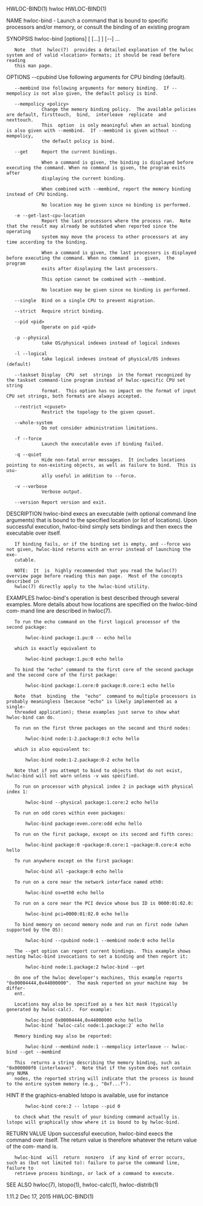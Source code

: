 HWLOC-BIND(1)                                                          hwloc                                                         HWLOC-BIND(1)

NAME
       hwloc-bind - Launch a command that is bound to specific processors and/or memory, or consult the binding of an existing program

SYNOPSIS
       hwloc-bind [options] <location1> [<location2> [...] ] [--] <command> ...

       Note  that  hwloc(7)  provides a detailed explanation of the hwloc system and of valid <location> formats; it should be read before reading
       this man page.

OPTIONS
       --cpubind Use following arguments for CPU binding (default).

       --membind Use following arguments for memory binding.  If --mempolicy is not also given, the default policy is bind.

       --mempolicy <policy>
                 Change the memory binding policy.  The available policies are default, firsttouch,  bind,  interleave  replicate  and  nexttouch.
                 This  option  is only meaningful when an actual binding is also given with --membind.  If --membind is given without --mempolicy,
                 the default policy is bind.

       --get     Report the current bindings.

                 When a command is given, the binding is displayed before executing the command. When no command is given, the program exits after
                 displaying the current binding.

                 When combined with --membind, report the memory binding instead of CPU binding.

                 No location may be given since no binding is performed.

       -e --get-last-cpu-location
                 Report the last processors where the process ran.  Note that the result may already be outdated when reported since the operating
                 system may move the process to other processors at any time according to the binding.

                 When a command is given, the last processors is displayed before executing the command. When no command  is  given,  the  program
                 exits after displaying the last processors.

                 This option cannot be combined with --membind.

                 No location may be given since no binding is performed.

       --single  Bind on a single CPU to prevent migration.

       --strict  Require strict binding.

       --pid <pid>
                 Operate on pid <pid>

       -p --physical
                 take OS/physical indexes instead of logical indexes

       -l --logical
                 take logical indexes instead of physical/OS indexes (default)

       --taskset Display  CPU  set  strings  in the format recognized by the taskset command-line program instead of hwloc-specific CPU set string
                 format.  This option has no impact on the format of input CPU set strings, both formats are always accepted.

       --restrict <cpuset>
                 Restrict the topology to the given cpuset.

       --whole-system
                 Do not consider administration limitations.

       -f --force
                 Launch the executable even if binding failed.

       -q --quiet
                 Hide non-fatal error messages.  It includes locations pointing to non-existing objects, as well as failure to bind.  This is usu‐
                 ally useful in addition to --force.

       -v --verbose
                 Verbose output.

       --version Report version and exit.

DESCRIPTION
       hwloc-bind execs an executable (with optional command line arguments) that is bound to the specified location (or list of locations).  Upon
       successful execution, hwloc-bind simply sets bindings and then execs the executable over itself.

       If binding fails, or if the binding set is empty, and --force was not given, hwloc-bind returns with an error instead of launching the exe‐
       cutable.

       NOTE:  It  is  highly recommended that you read the hwloc(7) overview page before reading this man page.  Most of the concepts described in
       hwloc(7) directly apply to the hwloc-bind utility.

EXAMPLES
       hwloc-bind's operation is best described through several examples.  More details about how locations are specified on the  hwloc-bind  com‐
       mand line are described in hwloc(7).

       To run the echo command on the first logical processor of the second package:

           hwloc-bind package:1.pu:0 -- echo hello

       which is exactly equivalent to

           hwloc-bind package:1.pu:0 echo hello

       To bind the "echo" command to the first core of the second package and the second core of the first package:

           hwloc-bind package:1.core:0 package:0.core:1 echo hello

       Note  that  binding  the  "echo"  command to multiple processors is probably meaningless (because "echo" is likely implemented as a single-
       threaded application); these examples just serve to show what hwloc-bind can do.

       To run on the first three packages on the second and third nodes:

           hwloc-bind node:1-2.package:0:3 echo hello

       which is also equivalent to:

           hwloc-bind node:1-2.package:0-2 echo hello

       Note that if you attempt to bind to objects that do not exist, hwloc-bind will not warn unless -v was specified.

       To run on processor with physical index 2 in package with physical index 1:

           hwloc-bind --physical package:1.core:2 echo hello

       To run on odd cores within even packages:

           hwloc-bind package:even.core:odd echo hello

       To run on the first package, except on its second and fifth cores:

           hwloc-bind package:0 ~package:0.core:1 ~package:0.core:4 echo hello

       To run anywhere except on the first package:

           hwloc-bind all ~package:0 echo hello

       To run on a core near the network interface named eth0:

           hwloc-bind os=eth0 echo hello

       To run on a core near the PCI device whose bus ID is 0000:01:02.0:

           hwloc-bind pci=0000:01:02.0 echo hello

       To bind memory on second memory node and run on first node (when supported by the OS):

           hwloc-bind --cpubind node:1 --membind node:0 echo hello

       The --get option can report current bindings.  This example shows nesting hwloc-bind invocations to set a binding and then report it:

           hwloc-bind node:1.package:2 hwloc-bind --get

       On one of the hwloc developer's machines, this example reports "0x00004444,0x44000000".  The mask reported on your machine may  be  differ‐
       ent.

       Locations may also be specified as a hex bit mask (typically generated by hwloc-calc).  For example:

           hwloc-bind 0x00004444,0x44000000 echo hello
           hwloc-bind `hwloc-calc node:1.package:2` echo hello

       Memory binding may also be reported:

           hwloc-bind --membind node:1 --mempolicy interleave -- hwloc-bind --get --membind

       This  returns a string describing the memory binding, such as "0x000000f0 (interleave)".  Note that if the system does not contain any NUMA
       nodes, the reported string will indicate that the process is bound to the entire system memory (e.g., "0xf...f").

HINT
       If the graphics-enabled lstopo is available, use for instance

           hwloc-bind core:2 -- lstopo --pid 0

       to check what the result of your binding command actually is.  lstopo will graphically show where it is bound to by hwloc-bind.

RETURN VALUE
       Upon successful execution, hwloc-bind execs the command over itself.  The return value is therefore whatever the return value of  the  com‐
       mand is.

       hwloc-bind  will  return  nonzero  if any kind of error occurs, such as (but not limited to): failure to parse the command line, failure to
       retrieve process bindings, or lack of a command to execute.

SEE ALSO
       hwloc(7), lstopo(1), hwloc-calc(1), hwloc-distrib(1)

1.11.2                                                             Dec 17, 2015                                                      HWLOC-BIND(1)
